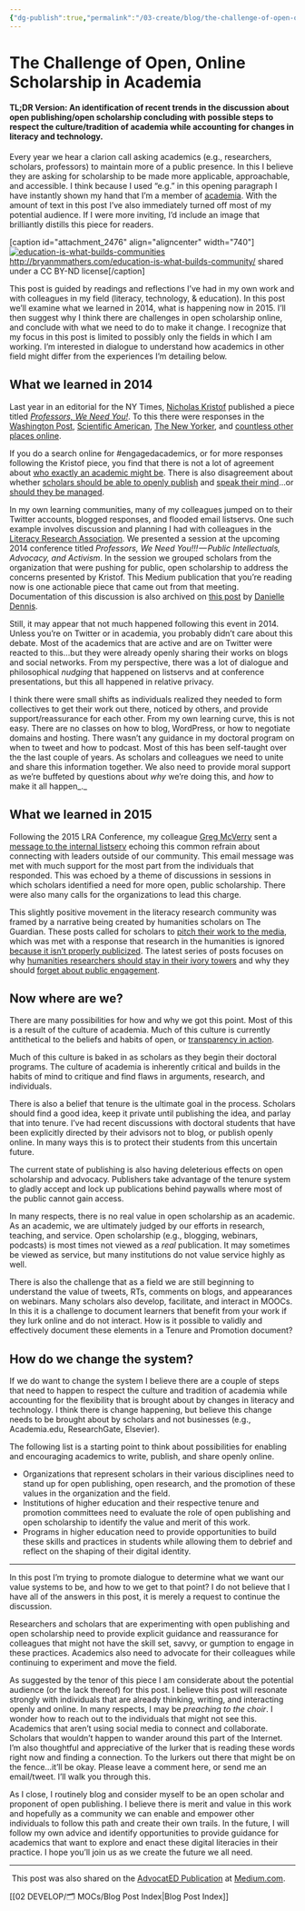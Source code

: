 ```yaml
---
{"dg-publish":true,"permalink":"/03-create/blog/the-challenge-of-open-online-scholarship-in-academia/","title":"The Challenge of Open, Online Scholarship in Academia","tags":["open-source","publishing","research","scholarship"]}
---
```


# The Challenge of Open, Online Scholarship in Academia

#### TL;DR Version: An identification of recent trends in the discussion about open publishing/open scholarship concluding with possible steps to respect the culture/tradition of academia while accounting for changes in literacy and technology.

Every year we hear a clarion call asking academics (e.g., researchers, scholars, professors) to maintain more of a public presence. In this I believe they are asking for scholarship to be made more applicable, approachable, and accessible. I think because I used “e.g.” in this opening paragraph I have instantly shown my hand that I’m a member of [academia](https://en.wikipedia.org/wiki/Academia). With the amount of text in this post I’ve also immediately turned off most of my potential audience. If I were more inviting, I’d include an image that brilliantly distills this piece for readers.

\[caption id="attachment\_2476" align="aligncenter" width="740"\][![education-is-what-builds-communities](images/education-is-what-builds-communities-1024x740.png)](http://wiobyrne.com/wp-content/uploads/2015/12/education-is-what-builds-communities.png) http://bryanmmathers.com/education-is-what-builds-community/ shared under a CC BY-ND license\[/caption\]

This post is guided by readings and reflections I’ve had in my own work and with colleagues in my field (literacy, technology, & education). In this post we’ll examine what we learned in 2014, what is happening now in 2015. I’ll then suggest why I think there are challenges in open scholarship online, and conclude with what we need to do to make it change. I recognize that my focus in this post is limited to possibly only the fields in which I am working. I’m interested in dialogue to understand how academics in other field might differ from the experiences I’m detailing below.

## What we learned in 2014

Last year in an editorial for the NY Times, [Nicholas Kristof](https://twitter.com/NickKristof) published a piece titled [_Professors, We Need You!_](http://www.nytimes.com/2014-02-16/opinion/sunday/kristof-professors-we-need-you.html). To this there were responses in the [Washington Post](https://www.washingtonpost.com/news/monkey-cage/wp/2014-02-15/dear-nicholas-kristof-we-are-right-here/), [Scientific American](http://blogs.scientificamerican.com/doing-good-science/professors-we-need-you-to-do-more/), [The New Yorker](http://www.newyorker.com/books/page-turner/why-is-academic-writing-so-academic), and [countless other places online](http://justpublics365.commons.gc.cuny.edu/2014-02-19/roundup-kristof-professors-public-sphere/).

If you do a search online for #engagedacademics, or for more responses following the Kristof piece, you find that there is not a lot of agreement about [who exactly an academic might be](http://www.theguardian.com/education/2012/nov/19/academic-outside-academia-he-network). There is also disagreement about whether [scholars should be able to openly publish](http://blog.castac.org/2014-02-26/perils-of-public-engagement-are-we-all-engagedacademics-now/) and [speak their mind](http://www.3quarksdaily.com/3quarksdaily/2014/07/revisiting-kristofs-criticism-of-academic-irrelevance.html)…or [should they be managed](http://www.theguardian.com/higher-education-network/2015/aug/21/academics-you-need-to-be-managed-its-time-to-accept-that).

In my own learning communities, many of my colleagues jumped on to their Twitter accounts, blogged responses, and flooded email listservs. One such example involves discussion and planning I had with colleagues in the [Literacy Research Association](http://www.literacyresearchassociation.org/). We presented a session at the upcoming 2014 conference titled _Professors, We Need You!!! — Public Intellectuals, Advocacy, and Activism_. In the session we grouped scholars from the organization that were pushing for public, open scholarship to address the concerns presented by Kristof. This Medium publication that you’re reading now is one actionable piece that came out from that meeting. Documentation of this discussion is also archived on [this post](https://danielledennis.wordpress.com/2014-02-18/bringing-tenure-promotion-to-the-digital-world/) by [Danielle Dennis](https://twitter.com/dr_ddennis).

Still, it may appear that not much happened following this event in 2014. Unless you’re on Twitter or in academia, you probably didn’t care about this debate. Most of the academics that are active and are on Twitter were reacted to this…but they were already openly sharing their works on blogs and social networks. From my perspective, there was a lot of dialogue and philosophical _nudging_ that happened on listservs and at conference presentations, but this all happened in relative privacy.

I think there were small shifts as individuals realized they needed to form collectives to get their work out there, noticed by others, and provide support/reassurance for each other. From my own learning curve, this is not easy. There are no classes on how to blog, WordPress, or how to negotiate domains and hosting. There wasn’t any guidance in my doctoral program on when to tweet and how to podcast. Most of this has been self-taught over the the last couple of years. As scholars and colleagues we need to unite and share this information together. We also need to provide moral support as we’re buffeted by questions about _why_ we’re doing this, and _how_ to make it all happen_._

## What we learned in 2015

Following the 2015 LRA Conference, my colleague [Greg McVerry](https://twitter.com/jgmac1106) sent a [message to the internal listserv](https://medium.com/advocat-ed/who-are-we-speaking-to-and-is-anybody-listening-340c06231431) echoing this common refrain about connecting with leaders outside of our community. This email message was met with much support for the most part from the individuals that responded. This was echoed by a theme of discussions in sessions in which scholars identified a need for more open, public scholarship. There were also many calls for the organizations to lead this charge.

This slightly positive movement in the literacy research community was framed by a narrative being created by humanities scholars on The Guardian. These posts called for scholars to [pitch their work to the media](http://www.theguardian.com/higher-education-network/2015/sep/23/academics-leave-your-ivory-towers-and-pitch-your-work-to-the-media), which was met with a response that research in the humanities is ignored [because it isn’t properly publicized](http://www.theguardian.com/higher-education-network/2015/oct/19/humanities-research-is-groundbreaking-life-changing-and-ignored). The latest series of posts focuses on why [humanities researchers should stay in their ivory towers](http://www.theguardian.com/higher-education-network/2015/dec/10/academics-forget-about-public-engagement-stay-in-your-ivory-towers) and why they should [forget about public engagement](http://alex-reid.net/2015/12/academics-and-their-ivory-tower-audiences.html).

## Now where are we?

There are many possibilities for how and why we got this point. Most of this is a result of the culture of academia. Much of this culture is currently antithetical to the beliefs and habits of open, or [transparency in action](https://higheredrevolution.com/moving-toward-transparency-in-higher-education-3c4484bacbb5#.tnlm70nsj).

Much of this culture is baked in as scholars as they begin their doctoral programs. The culture of academia is inherently critical and builds in the habits of mind to critique and find flaws in arguments, research, and individuals.

There is also a belief that tenure is the ultimate goal in the process. Scholars should find a good idea, keep it private until publishing the idea, and parlay that into tenure. I’ve had recent discussions with doctoral students that have been explicitly directed by their advisors not to blog, or publish openly online. In many ways this is to protect their students from this uncertain future.

The current state of publishing is also having deleterious effects on open scholarship and advocacy. Publishers take advantage of the tenure system to gladly accept and lock up publications behind paywalls where most of the public cannot gain access.

In many respects, there is no real value in open scholarship as an academic. As an academic, we are ultimately judged by our efforts in research, teaching, and service. Open scholarship (e.g., blogging, webinars, podcasts) is most times not viewed as a _real_ publication. It may sometimes be viewed as service, but many institutions do not value service highly as well.

There is also the challenge that as a field we are still beginning to understand the value of tweets, RTs, comments on blogs, and appearances on webinars. Many scholars also develop, facilitate, and interact in MOOCs. In this it is a challenge to document learners that benefit from your work if they lurk online and do not interact. How is it possible to validly and effectively document these elements in a Tenure and Promotion document?

## How do we change the system?

If we do want to change the system I believe there are a couple of steps that need to happen to respect the culture and tradition of academia while accounting for the flexibility that is brought about by changes in literacy and technology. I think there is change happening, but believe this change needs to be brought about by scholars and not businesses (e.g., Academia.edu, ResearchGate, Elsevier).

The following list is a starting point to think about possibilities for enabling and encouraging academics to write, publish, and share openly online.

- Organizations that represent scholars in their various disciplines need to stand up for open publishing, open research, and the promotion of these values in the organization and the field.
- Institutions of higher education and their respective tenure and promotion committees need to evaluate the role of open publishing and open scholarship to identify the value and merit of this work.
- Programs in higher education need to provide opportunities to build these skills and practices in students while allowing them to debrief and reflect on the shaping of their digital identity.

* * *

In this post I’m trying to promote dialogue to determine what we want our value systems to be, and how to we get to that point? I do not believe that I have all of the answers in this post, it is merely a request to continue the discussion.

Researchers and scholars that are experimenting with open publishing and open scholarship need to provide explicit guidance and reassurance for colleagues that might not have the skill set, savvy, or gumption to engage in these practices. Academics also need to advocate for their colleagues while continuing to experiment and move the field.

As suggested by the tenor of this piece I am considerate about the potential audience (or the lack thereof) for this post. I believe this post will resonate strongly with individuals that are already thinking, writing, and interacting openly and online. In many respects, I may be _preaching to the choir_. I wonder how to reach out to the individuals that might not see this. Academics that aren’t using social media to connect and collaborate. Scholars that wouldn’t happen to wander around this part of the Internet. I’m also thoughtful and appreciative of the lurker that is reading these words right now and finding a connection. To the lurkers out there that might be on the fence…it’ll be okay. Please leave a comment here, or send me an email/tweet. I’ll walk you through this.

As I close, I routinely blog and consider myself to be an open scholar and proponent of open publishing. I believe there is merit and value in this work and hopefully as a community we can enable and empower other individuals to follow this path and create their own trails. In the future, I will follow my own advice and identify opportunities to provide guidance for academics that want to explore and enact these digital literacies in their practice. I hope you’ll join us as we create the future we all need.

* * *

 This post was also shared on the [AdvocatED Publication](https://medium.com/advocat-ed) at [Medium.com](https://medium.com/advocat-ed/the-challenge-of-open-online-scholarship-in-academia-37d12b30fc43#.9b50zrezl).

[[02 DEVELOP/🗂️ MOCs/Blog Post Index\|Blog Post Index]]